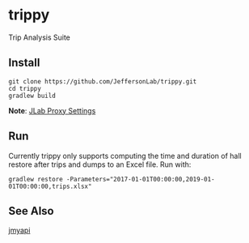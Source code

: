 # trippy
Trip Analysis Suite

## Install
```
git clone https://github.com/JeffersonLab/trippy.git
cd trippy
gradlew build
```

__Note__: [JLab Proxy Settings](https://github.com/JeffersonLab/jmyapi/wiki/JLab-Proxy)

## Run

Currently trippy only supports computing the time and duration of hall restore after trips and dumps to an Excel file.   Run with:

```
gradlew restore -Parameters="2017-01-01T00:00:00,2019-01-01T00:00:00,trips.xlsx"
```

## See Also
[jmyapi](https://github.com/JeffersonLab/jmyapi)
